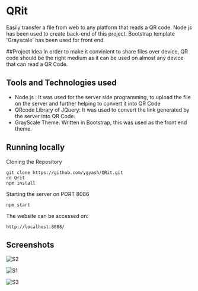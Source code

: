 # QRit
Easily transfer a file from web to any platform that reads a QR code. Node js has been used to create back-end of this project. Bootstrap template 'Grayscale' has been used for front end.

##Project Idea
In order to make it convinient to share files over device, QR code should be the right medium as it can be used on almost any device that can read a QR Code.

## Tools and Technologies used
* Node.js : It was used for the server side programming, to upload the file on the server and further helping to convert it into QR Code
* QRcode Library of JQuery: It was used to convert the link generated by the server into QR Code.
* GrayScale Theme: Written in Bootstrap, this was used as the front end theme.

## Running locally 
Cloning the Repository
```
git clone https://github.com/ygyash/QRit.git
cd Qrit
npm install
```
Starting the server on PORT 8086
```
npm start
```

The website can be accessed on:
```
http://localhost:8086/
```

## Screenshots

![S2](https://raw.githubusercontent.com/ygyash/Qrit/master/images/Screenshot%202.png)

![S1](https://raw.githubusercontent.com/ygyash/Qrit/master/images/Screenshot%201.png)

![S3](https://raw.githubusercontent.com/ygyash/Qrit/master/images/Screenshot%203.png)
